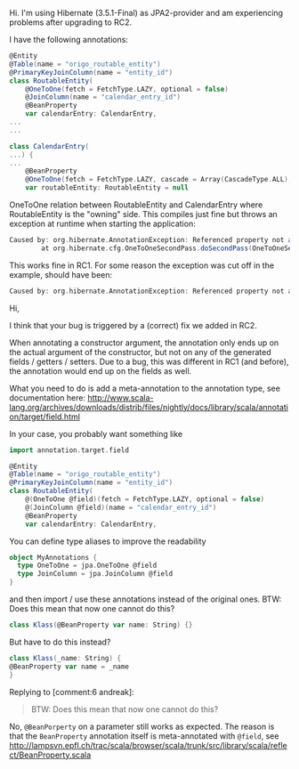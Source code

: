 Hi.
I'm using Hibernate (3.5.1-Final) as JPA2-provider and am experiencing problems after upgrading to RC2.

I have the following annotations:
```scala
@Entity
@Table(name = "origo_routable_entity")
@PrimaryKeyJoinColumn(name = "entity_id")
class RoutableEntity(
	@OneToOne(fetch = FetchType.LAZY, optional = false)
	@JoinColumn(name = "calendar_entry_id")
	@BeanProperty
	var calendarEntry: CalendarEntry,
...
...

class CalendarEntry(
...) {
...
	@BeanProperty
	@OneToOne(fetch = FetchType.LAZY, cascade = Array(CascadeType.ALL), mappedBy = "calendarEntry")
	var routableEntity: RoutableEntity = null

```

OneToOne relation between RoutableEntity and CalendarEntry where RoutableEntity is the "owning" side. This compiles just fine but throws an exception at runtime when starting the application:
```scala
Caused by: org.hibernate.AnnotationException: Referenced property not a (One|Many)ToOne: no.officenet.origo.calendar.domain.model.calendarentry.RoutableEntity.calendarEntry in mappedBy of no.officenet.origo.calendar.domain.model.calendarentry.CalendarEntry.routableEntity
        at org.hibernate.cfg.OneToOneSecondPass.doSecondPass(OneToOneSecondPass.java:220)

```

This works fine in RC1.
For some reason the exception was cut off in the example, should have been:

```scala
Caused by: org.hibernate.AnnotationException: Referenced property not a (One|Many)ToOne: no.officenet.origo.calendar.domain.model.calendarentry.RoutableEntity.calendarEntry in mappedBy of no.officenet.origo.calendar.domain.model.calendarentry.CalendarEntry.routableEntity

```
Hi,

I think that your bug is triggered by a (correct) fix we added in RC2.

When annotating a constructor argument, the annotation only ends up on the actual argument of the constructor, but not on any of the generated fields / getters / setters. Due to a bug, this was different in RC1 (and before), the annotation would end up on the fields as well.

What you need to do is add a meta-annotation to the annotation type, see documentation here: http://www.scala-lang.org/archives/downloads/distrib/files/nightly/docs/library/scala/annotation/target/field.html

In your case, you probably want something like

```scala
import annotation.target.field

@Entity
@Table(name = "origo_routable_entity")
@PrimaryKeyJoinColumn(name = "entity_id")
class RoutableEntity(
	@(OneToOne @field)(fetch = FetchType.LAZY, optional = false)
	@(JoinColumn @field)(name = "calendar_entry_id")
	@BeanProperty
	var calendarEntry: CalendarEntry,
```

You can define type aliases to improve the readability

```scala
object MyAnnotations {
  type OneToOne = jpa.OneToOne @field
  type JoinColumn = jpa.JoinColumn @field
}
```

and then import / use these annotations instead of the original ones.
BTW: Does this mean that now one cannot do this?
```scala
class Klass(@BeanProperty var name: String) {}
```
But have to do this instead?
```scala
class Klass(_name: String) {
@BeanProperty var name = _name
}
```
Replying to [comment:6 andreak]:
> BTW: Does this mean that now one cannot do this?

No, `@BeanPorperty` on a parameter still works as expected. The reason is that the `BeanProperty` annotation itself is meta-annotated with `@field`, see http://lampsvn.epfl.ch/trac/scala/browser/scala/trunk/src/library/scala/reflect/BeanProperty.scala
